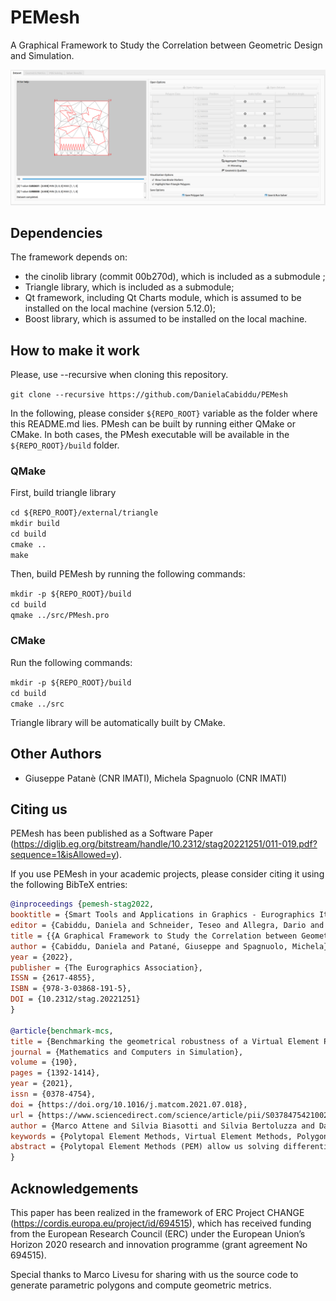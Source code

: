 # PEMesh

A Graphical Framework to Study the Correlation between Geometric Design and Simulation.

<p align="center"><img src="change_gui_2d_rep_image.png" width="750"></p>

## Dependencies

The framework depends on:
- the cinolib library (commit 00b270d), which is included as a submodule ;
- Triangle library, which is included as a submodule;
- Qt framework, including Qt Charts module, which is assumed to be installed on the local machine (version 5.12.0);
- Boost library, which is assumed to be installed on the local machine.

## How to make it work

Please, use --recursive when cloning this repository.

`git clone --recursive https://github.com/DanielaCabiddu/PEMesh`

In the following, please consider `${REPO_ROOT}` variable as the folder where this README.md lies.
PMesh can be built by running either QMake or CMake. 
In both cases, the PMesh executable will be available in the `${REPO_ROOT}/build` folder.

### QMake 

First, build triangle library

`cd ${REPO_ROOT}/external/triangle`\
`mkdir build`\
`cd build`\
`cmake ..`\
`make`

Then, build PEMesh by running the following commands:

`mkdir -p ${REPO_ROOT}/build`\
`cd build`\
`qmake ../src/PMesh.pro`

### CMake

Run the following commands:

`mkdir -p ${REPO_ROOT}/build`\
`cd build`\
`cmake ../src`

Triangle library will be automatically built by CMake.
 

## Other Authors
* Giuseppe Patanè (CNR IMATI), Michela Spagnuolo (CNR IMATI)

## Citing us
PEMesh has been published as a Software Paper (https://diglib.eg.org/bitstream/handle/10.2312/stag20221251/011-019.pdf?sequence=1&isAllowed=y).

If you use PEMesh in your academic projects, please consider citing it using the following BibTeX entries:

```bibtex
@inproceedings {pemesh-stag2022,
booktitle = {Smart Tools and Applications in Graphics - Eurographics Italian Chapter Conference},
editor = {Cabiddu, Daniela and Schneider, Teseo and Allegra, Dario and Catalano, Chiara Eva and Cherchi, Gianmarco and Scateni, Riccardo},
title = {{A Graphical Framework to Study the Correlation between Geometric Design and Simulation}},
author = {Cabiddu, Daniela and Patané, Giuseppe and Spagnuolo, Michela},
year = {2022},
publisher = {The Eurographics Association},
ISSN = {2617-4855},
ISBN = {978-3-03868-191-5},
DOI = {10.2312/stag.20221251}
}

@article{benchmark-mcs,
title = {Benchmarking the geometrical robustness of a Virtual Element Poisson solver},
journal = {Mathematics and Computers in Simulation},
volume = {190},
pages = {1392-1414},
year = {2021},
issn = {0378-4754},
doi = {https://doi.org/10.1016/j.matcom.2021.07.018},
url = {https://www.sciencedirect.com/science/article/pii/S0378475421002706},
author = {Marco Attene and Silvia Biasotti and Silvia Bertoluzza and Daniela Cabiddu and Marco Livesu and Giuseppe Patanè and Micol Pennacchio and Daniele Prada and Michela Spagnuolo},
keywords = {Polytopal Element Methods, Virtual Element Methods, Polygonal meshes, Geometric metrics, Geometry-PEM correlation},
abstract = {Polytopal Element Methods (PEM) allow us solving differential equations on general polygonal and polyhedral grids, potentially offering great flexibility to mesh generation algorithms. Differently from classical finite element methods, where the relation between the geometric properties of the mesh and the performances of the solver are well known, the characterization of a good polytopal element is still subject to ongoing research. Current shape regularity criteria are quite restrictive, and greatly limit the set of valid meshes. Nevertheless, numerical experiments revealed that PEM solvers can perform well on meshes that are far outside the strict boundaries imposed by the current theory, suggesting that the real capabilities of these methods are much higher. In this work, we propose a benchmark to study the correlation between general 2D polygonal meshes and PEM solvers which we test on a virtual element solver for the Poisson equation. The benchmark aims to explore the space of 2D polygonal meshes and polygonal quality metrics, in order to understand if and how shape regularity, defined according to different criteria, affects the performance of the method. The proposed tool is quite general, and can be potentially used to study any PEM solver. Besides discussing the basics of the benchmark, we demonstrate its application on a representative member of the PEM family, namely the Virtual Element Method, also discussing our findings.}
}
```

## Acknowledgements
This paper has been realized in the framework of ERC Project CHANGE (https://cordis.europa.eu/project/id/694515), which has received funding from the European Research Council (ERC) under the European Union’s Horizon 2020 research and innovation programme (grant agreement No 694515).

Special thanks to Marco Livesu for sharing with us the source code to generate parametric polygons and compute geometric metrics.
